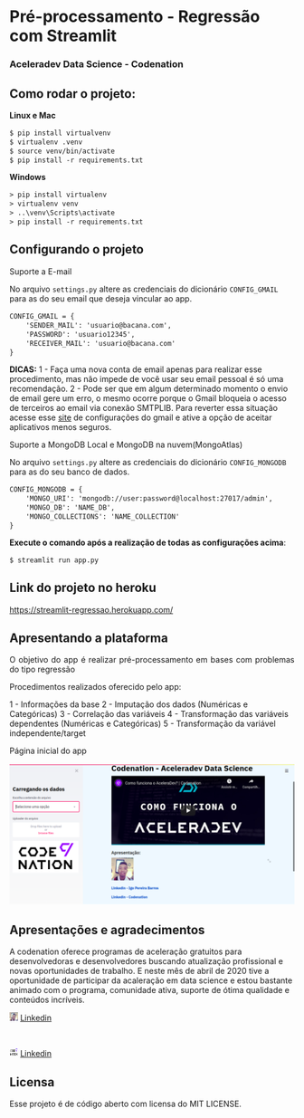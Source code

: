 # Pré-processamento - Regressão com Streamlit

### Aceleradev Data Science - Codenation

## Como rodar o projeto:

**Linux e Mac**
```
$ pip install virtualvenv
$ virtualenv .venv
$ source venv/bin/activate
$ pip install -r requirements.txt
```

**Windows**
```
> pip install virtualenv
> virtualenv venv
> ..\venv\Scripts\activate
> pip install -r requirements.txt
```

## Configurando o projeto
<p>Suporte a E-mail</p>

No arquivo ```settings.py``` altere as credenciais do dicionário ```CONFIG_GMAIL``` para as do seu email que deseja vincular ao app.
```
CONFIG_GMAIL = {
	'SENDER_MAIL': 'usuario@bacana.com',
	'PASSWORD': 'usuario12345',
	'RECEIVER_MAIL': 'usuario@bacana.com'
}
```

**DICAS:** 
1 - Faça uma nova conta de email apenas para realizar esse procedimento, mas não impede de você usar seu email pessoal é só uma recomendação.
2 - Pode ser que em algum determinado momento o envio de email gere um erro, o mesmo ocorre porque o Gmail bloqueia o acesso de terceiros ao email via conexão SMTPLIB. Para reverter essa situação acesse esse [site](https://myaccount.google.com/lesssecureapps) de configurações do gmail e ative a opção de aceitar aplicativos menos seguros.

<p>Suporte a MongoDB Local e MongoDB na nuvem(MongoAtlas)</p>

No arquivo ```settings.py``` altere as credenciais do dicionário ```CONFIG_MONGODB``` para as do seu banco de dados.

```
CONFIG_MONGODB = {
	'MONGO_URI': 'mongodb://user:password@localhost:27017/admin',
	'MONGO_DB': 'NAME_DB',
	'MONGO_COLLECTIONS': 'NAME_COLLECTION'
}
```


**Execute o comando após a realização de todas as configurações acima**:
```
$ streamlit run app.py
```

## Link do projeto no heroku
https://streamlit-regressao.herokuapp.com/

## Apresentando a plataforma

<p align="justify">O objetivo do app é realizar pré-processamento em bases com problemas do tipo regressão</p>
<p align="justify">Procedimentos realizados oferecido pelo app:</p>

1 - Informações da base
2 - Imputação dos dados (Numéricas e Categóricas)
3 - Correlação das variáveis
4 - Transformação das variáveis dependentes (Numéricas e Categóricas)
5 - Transformação da variável independente/target

<p align="justify">Página inicial do app</p>
<img src="mainpage.png" alt="Conteúdo da página principal">

## Apresentações e agradecimentos
A codenation oferece programas de aceleração gratuitos para desenvolvedoras e desenvolvedores buscando atualização profissional e novas oportunidades de trabalho. E neste mês de abril de 2020 tive a oportunidade de participar da acaleração em data science e estou bastante animado com o programa, comunidade ativa, suporte de ótima qualidade e conteúdos incríveis.

<p>
	<img src="autor.png" width="15" height="15" alt="Autor - Igo Pereira Barros">
	<a href="https://www.linkedin.com/in/igo-pereira-barros-developer/" target="_black">Linkedin</a>
</p>

<br />

<p>
	<img src="logo.png" width="15" height="15">
	<a href="https://www.linkedin.com/company/code-nation" target="_black">Linkedin</a>
</p>


## Licensa
Esse projeto é de código aberto com licensa do MIT LICENSE.